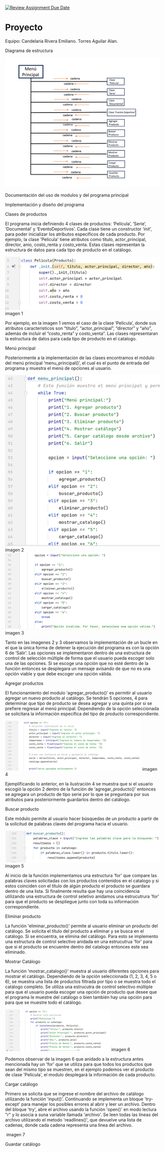 [![Review Assignment Due Date](https://classroom.github.com/assets/deadline-readme-button-24ddc0f5d75046c5622901739e7c5dd533143b0c8e959d652212380cedb1ea36.svg)](https://classroom.github.com/a/LCXMIOgt)
# Proyecto
Equipo:
Candelaria Rivera Emiliano.
Torres Aguilar Alan.

Diagrama de estructura

![](https://github.com/agn-pe-23i/proyecto-los-mas-pythones/blob/main/Diagrama%20Estructural.png)

Documentación del uso de modulos y del programa principal



Implementación y diseño del programa


Clases de productos

El programa inicia definiendo 4 clases de productos: ‘Película’, ‘Serie’, ‘Documental’ y ‘EventoDeportivos’. Cada clase tiene un constructor ‘_init_’, para poder inicializar los atributos específicos de cada producto. Por ejemplo, la clase 'Pelicula' tiene atributos como titulo, actor_principal, director, anio, costo_renta y costo_venta. Estas clases representan la estructura de datos para cada tipo de producto en el catálogo.

![](https://github.com/agn-pe-23i/proyecto-los-mas-pythones/blob/main/Imagen1.png)
imagen 1

Por ejemplo, en la imagen 1 vemos el caso de la clase ‘Película’, donde sus atributos caracteristicos son “titulo”, “actor_principal”, “director” y “año”, además de incluir el “costo_renta” y costo_venta”. Las clases representaran la estructura de datos para cada tipo de producto en el catalogo. 

Menú principal

Posteriormente a la implementación de las clases encontramos el módulo del menú principal ‘menu_principal()’, el cual es el punto de entrada del programa y muestra el menú de opciones al usuario. 

![](https://github.com/agn-pe-23i/proyecto-los-mas-pythones/blob/main/Imagen2.png)
imagen 2
![](https://github.com/agn-pe-23i/proyecto-los-mas-pythones/blob/main/Imagen3.png)
imagen 3

Tanto en las imagenes 2 y 3 observamos la implementación de un bucle en el que la única forma de detener la ejecución del programa es con la opción 6 de ‘Salir’. Las opciones se implementaron dentro de una estructura de control de selección múltiple de forma que el usuario pueda escoger solo una de las opciones. Si se escoge una opción que no esté dentro de la función entonces se desplegara un mensaje avisando de que no es una opción viable y que debe escoger una opción válida.

Agregar productos

El funcionamiento del modulo ‘agregar_producto()’ es permitir al usuario agregar un nuevo producto al catálogo. Se tendrán 5 opciones, 4 para determinar que tipo de producto se desea agregar y una quinta por si se prefiere regresar al menú principal. Dependiendo de la opción seleccionada se solicitara la información especifica del tipo de producto correspondiente. 

![](https://github.com/agn-pe-23i/proyecto-los-mas-pythones/blob/main/Imagen4.png)
imagen 4

Ejemplificando lo anterior, en la ilustración 4 se muestra que si el usuario escogió la opción 2 dentro de la función de ‘agregar_producto()’ entonces se agregara un producto de tipo serie por lo que se preguntara por sus atributos para posteriormente guardarlos dentro del catálogo. 

Buscar producto

Este módulo permite al usuario hacer búsquedas de un producto a partir de la solicitud de palabras claves del programa hacia el usuario. 

![](https://github.com/agn-pe-23i/proyecto-los-mas-pythones/blob/main/Imagen5.png)
imagen 5

Al inicio de la función implementamos una estructura ‘for’ que compare las palabras claves solicitadas con los productos contenidos en el catalogo y si estos coinciden con el título de algún producto el producto se guardara dentro de una lista. Si finalmente resulta que hay una coincidencia utilizando una estructura de control seletivo anidamos una estrucutrura 'for' para que el producto se despliegue junto con toda su información correspondiente. 

Eliminar producto

La función 'eliminar_producto()' permite al usuario eliminar un producto del catálogo. Se solicita el título del producto a eliminar y se busca en el catálogo. Si se encuentra, se elimina del catálogo. Para esto se implemento una estructura de control selectivo anidada en una estrucutrua 'for' para que si el producto se encuentre dentro del catalogo entonces este sea eliminado. 

Mostrar Catálogo

La función 'mostrar_catalogo()' muestra al usuario diferentes opciones para mostrar el catálogo. Dependiendo de la opción seleccionada (1, 2, 3, 4, 5 o 6), se muestra una lista de productos filtrada por tipo o se muestra todo el catálogo completo.
Se utiliza una estrucutra de control selectivo múltiple para que el usuario pueda escoger una opción de producto que desee que el programa le muestre del catálogo o bien también hay una opción para para que se muestre todo el catálogo.

![](https://github.com/agn-pe-23i/proyecto-los-mas-pythones/blob/main/Imagen6.png)
imagen 6

Podemos observar de la imagen 6 que anidado a la estructura antes mencionada hay un 'for' que se utiliza para que todos los productos que sean del mismo tipo se muestren, en el ejemplo podemos ver el producto de clase 'Pelicula', el modulo desplegará la información de cada producto. 

Cargar catálogo

Primero se solicita que se ingrese el nombre del archivo de catálogo utilizando la función 'input()'. Continuando se implementa un bloque 'try-except' para manejar los posibles errores al abrir y leer un archivo. Dentro del bloque 'try', abre el archivo usando la función 'open()' en modo lectura "r" y lo asocia a suna variable llamada 'archivo'. Se leen todas las líneas del archivo utilizando el metodo 'readlines()', que devuelve una lista de cadenas, donde cada cadena representa una línea del archivo.

![]()
imagen 7


Guardar catálogo
